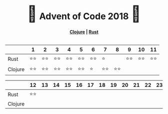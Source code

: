 <div align="center">
    <h1>
    <span style="font-size: 50px">🎄</span>
    Advent of Code 2018
    <span style="font-size: 50px">🎄</span>
    </h1>
    <div><b><a href="https://github.com/Baspar/adventofcode2018/tree/master/clojure">Clojure</a> | <a href="https://github.com/Baspar/adventofcode2018/tree/master/rust">Rust</a></b></div>
</div>

<br />

<div align="center">

|           | 1      | 2      | 3      | 4      | 5      | 6      | 7     | 8     | 9     | 10     | 11     |
| --------- | ------ | ------ | ------ | ------ | ------ | ------ | ----- | ----- | ----- | ------ | ------ |
| Rust      | ⭐⭐   | ⭐⭐   | ⭐⭐   | ⭐⭐   | ⭐⭐   | ⭐⭐   | ⭐    |       | ⭐⭐  | ⭐⭐   |  ⭐⭐  |
| Clojure   | ⭐⭐   | ⭐⭐   | ⭐⭐   | ⭐⭐   | ⭐⭐   | ⭐     | ⭐⭐  | ⭐⭐  |       |        |        |

|           | 12     | 13     | 14     | 15     | 16     | 17     | 18     | 19    | 20    | 21    | 22     | 23     | 24     | 25 |
| --------- | ------ | ------ | ------ | ------ | ------ | ------ | ------ | ----- | ----- | ----- | ------ | ------ | ------ | -- |
| Rust      | ⭐⭐   |        |        |        |        |        |        |       |       |       |        |        |        |    |
| Clojure   |        |        |        |        |        |        |        |       |       |       |        |        |        |    |

</div>
